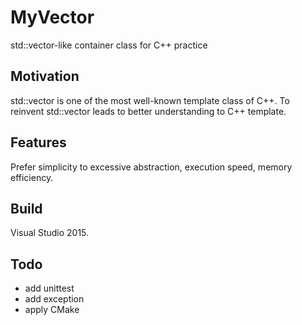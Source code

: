 MyVector
========

std::vector-like container class for C++ practice

## Motivation

std::vector is one of the most well-known template class of C++. To reinvent std::vector leads to better understanding to C++ template.

## Features

Prefer simplicity to excessive abstraction, execution speed, memory efficiency.

## Build

Visual Studio 2015.

## Todo

* add unittest
* add exception
* apply CMake
